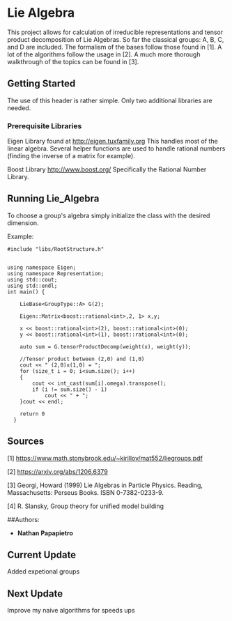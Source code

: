 # Lie Algebra
This project allows for calculation of irreducible representations and tensor product decomposition of Lie Algebras.  So far the classical groups: A, B, C, and D are included. The formalism of the bases follow those found in [1]. A lot of the algorithms follow the usage in [2]. A much more thorough walkthrough of the topics can be found in [3].

## Getting Started

The use of this header is rather simple. Only two additional libraries are needed.

### Prerequisite Libraries
Eigen Library found at http://eigen.tuxfamily.org  This handles most of the linear algebra. Several helper functions are used to handle rational numbers (finding the inverse of a matrix for example).

Boost Library http://www.boost.org/ Specifically the Rational Number Library.

## Running Lie_Algebra
To choose a group's algebra simply initialize the class with the desired dimension.

Example:
```
#include "libs/RootStructure.h"


using namespace Eigen;
using namespace Representation;
using std::cout;
using std::endl;
int main() {
	
	LieBase<GroupType::A> G(2);
	
	Eigen::Matrix<boost::rational<int>,2, 1> x,y;

	x << boost::rational<int>(2), boost::rational<int>(0);
	y << boost::rational<int>(1), boost::rational<int>(0);

	auto sum = G.tensorProductDecomp(weight(x), weight(y));

	//Tensor product between (2,0) and (1,0)
	cout << " (2,0)x(1,0) = ";
	for (size_t i = 0; i<sum.size(); i++)
	{
		cout << int_cast(sum[i].omega).transpose();
		if (i != sum.size() - 1)
			cout << " + ";
	}cout << endl;
	
	return 0
  }
```

## Sources
[1] https://www.math.stonybrook.edu/~kirillov/mat552/liegroups.pdf

[2] https://arxiv.org/abs/1206.6379

[3] Georgi, Howard (1999) Lie Algebras in Particle Physics. Reading, Massachusetts: Perseus Books. ISBN 0-7382-0233-9.

[4] R. Slansky, Group theory for unified model building

##Authors:

* **Nathan Papapietro** 

## Current Update

Added expetional groups 

## Next Update
Improve my naive algorithms for speeds ups
